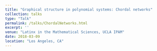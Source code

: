 ```yaml
---
title: "Graphical structure in polynomial systems: Chordal networks"
collection: talks
type: "Talk"
permalink: /talks/ChordalNetworks.html
excerpt: ''
venue: "Latinx in the Mathematical Sciences, UCLA IPAM"
date: 2018-03-09
location: "Los Angeles, CA"
---
```

